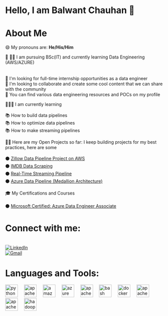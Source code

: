 # Hello, I am Balwant Chauhan 👋

# About Me 

😄 My pronouns are: **He/His/Him**

🔭  🧑‍🎓 I am pursuing BSc(IT) and currently learning Data Engineering (AWS/AZURE)  
&nbsp;  
&nbsp;  
👯 I'm looking for full-time internship opportunities as a data engineer  
💬 I'm looking to collaborate and create some cool content that we can share with the community  
🤘 You can find various data engineering resources and POCs on my profile  

🧑🏻🌱 I am currently learning  
&nbsp;  
📚 How to build data pipelines  
📚 How to optimize data pipelines  
📚 How to make streaming pipelines  

👨‍💻 Here are my Open Projects so far: I keep building projects for my best practices, here are some  
&nbsp;  
⚫ [Zillow Data Pipeline Project on AWS](https://github.com/balwant-chauhan-data-eng-project/zillow_data_pipiline)  
⚫ [IMDB Data Scraping](https://github.com/balwant-chauhan-data-eng-project/IMDB-Scrapping)  
⚫ [Real-Time Streaming Pipeline](https://github.com/balwant-chauhan-data-eng-project/real_time_data_pipeline-)  
⚫ [Azure Data Pipeline (Medallion Architecture)](https://github.com/balwant-chauhan-data-eng-project/Azure-Data-Pipeline)  

🎓 My Certifications and Courses  
&nbsp;  
⚫ [Microsoft Certified: Azure Data Engineer Associate](https://learn.microsoft.com/en-us/users/balwantchauhan-7169/credentials/2193e07270a1f8d6?ref=https%3A%2F%2Fwww.linkedin.com%2F)  

# Connect with me:  
&nbsp;  
[![LinkedIn](https://img.icons8.com/?size=48&id=xuvGCOXi8Wyg&format=png)](https://www.linkedin.com/in/balwant-chauhan-501641272/)    
[![Gmail](https://img.icons8.com/?size=48&id=P7UIlhbpWzZm&format=png)](mailto:balwantc070@gmail.com)

# Languages and Tools:
<div align="left">
  <img src="https://cdn.jsdelivr.net/gh/devicons/devicon/icons/python/python-original.svg" height="40" alt="python logo" />
  <img width="12" />
  <img src="https://cdn.jsdelivr.net/gh/devicons/devicon/icons/apachekafka/apachekafka-original.svg" height="40" alt="apachekafka logo" />
  <img width="12" />
  <img src="https://cdn.jsdelivr.net/gh/devicons/devicon/icons/amazonwebservices/amazonwebservices-line-wordmark.svg" height="40" alt="amazonwebservices logo" />
  <img width="12" />
  <img src="https://cdn.jsdelivr.net/gh/devicons/devicon/icons/azure/azure-original.svg" height="40" alt="azure logo" />
  <img width="12" />
  <img src="https://cdn.jsdelivr.net/gh/devicons/devicon/icons/apache/apache-original.svg" height="40" alt="apache logo" />
  <img width="12" />
  <img src="https://cdn.jsdelivr.net/gh/devicons/devicon/icons/bash/bash-original.svg" height="40" alt="bash logo" />
  <img width="12" />
  <img src="https://cdn.jsdelivr.net/gh/devicons/devicon/icons/docker/docker-original.svg" height="40" alt="docker logo" />
  <img width="12" />
  <img src="https://cdn.simpleicons.org/apachecassandra/1287B1" height="40" alt="apachecassandra logo" />
  <img width="12" />
  <img src="https://cdn.simpleicons.org/apacheairflow/017CEE" height="40" alt="apacheairflow logo" />
  <img width="12" />
  <img src="https://cdn.jsdelivr.net/gh/devicons/devicon/icons/hadoop/hadoop-original.svg" height="40" alt="hadoop logo" />
</div>

 

<div align="center">
  <img height="200" src=" "  />
</div>

 

 

 
